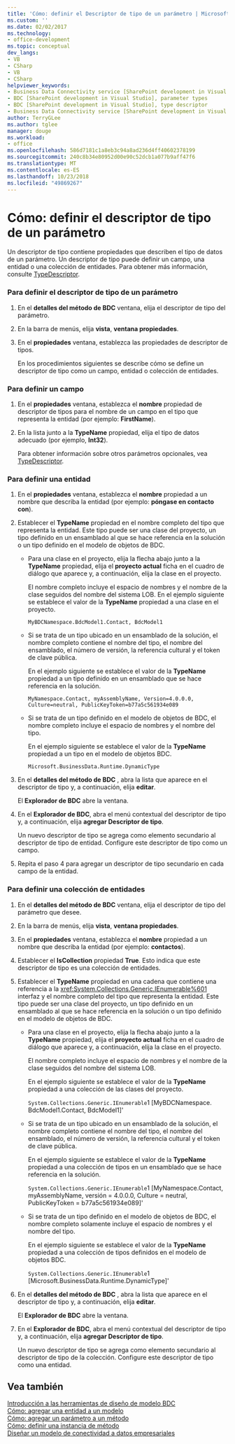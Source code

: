 ```yaml
---
title: 'Cómo: definir el Descriptor de tipo de un parámetro | Microsoft Docs'
ms.custom: ''
ms.date: 02/02/2017
ms.technology:
- office-development
ms.topic: conceptual
dev_langs:
- VB
- CSharp
- VB
- CSharp
helpviewer_keywords:
- Business Data Connectivity service [SharePoint development in Visual Studio], type descriptor
- BDC [SharePoint development in Visual Studio], parameter types
- BDC [SharePoint development in Visual Studio], type descriptor
- Business Data Connectivity service [SharePoint development in Visual Studio], parameter types
author: TerryGLee
ms.author: tglee
manager: douge
ms.workload:
- office
ms.openlocfilehash: 586d7181c1a8eb3c94a8ad236d4ff40602378199
ms.sourcegitcommit: 240c8b34e80952d00e90c52dcb1a077b9aff47f6
ms.translationtype: MT
ms.contentlocale: es-ES
ms.lasthandoff: 10/23/2018
ms.locfileid: "49869267"
---
```

# <a name="how-to-define-the-type-descriptor-of-a-parameter"></a>Cómo: definir el descriptor de tipo de un parámetro
  Un descriptor de tipo contiene propiedades que describen el tipo de datos de un parámetro. Un descriptor de tipo puede definir un campo, una entidad o una colección de entidades. Para obtener más información, consulte [TypeDescriptor](http://msdn.microsoft.com/library/ms543392%28v=office.12%29.aspx).  
  
### <a name="to-define-the-type-descriptor-of-a-parameter"></a>Para definir el descriptor de tipo de un parámetro  
  
1.  En el **detalles del método de BDC** ventana, elija el descriptor de tipo del parámetro.  
  
2.  En la barra de menús, elija **vista**, **ventana propiedades**.  
  
3.  En el **propiedades** ventana, establezca las propiedades de descriptor de tipos.  
  
     En los procedimientos siguientes se describe cómo se define un descriptor de tipo como un campo, entidad o colección de entidades.  
  
### <a name="to-define-a-field"></a>Para definir un campo  
  
1.  En el **propiedades** ventana, establezca el **nombre** propiedad de descriptor de tipos para el nombre de un campo en el tipo que representa la entidad (por ejemplo: **FirstName**).  
  
2.  En la lista junto a la **TypeName** propiedad, elija el tipo de datos adecuado (por ejemplo, **Int32**).  
  
     Para obtener información sobre otros parámetros opcionales, vea [TypeDescriptor](http://msdn.microsoft.com/library/ms543392%28v=office.12%29.aspx).  
  
### <a name="to-define-an-entity"></a>Para definir una entidad  
  
1.  En el **propiedades** ventana, establezca el **nombre** propiedad a un nombre que describa la entidad (por ejemplo: **póngase en contacto con**).  
  
2.  Establecer el **TypeName** propiedad en el nombre completo del tipo que representa la entidad. Este tipo puede ser una clase del proyecto, un tipo definido en un ensamblado al que se hace referencia en la solución o un tipo definido en el modelo de objetos de BDC.  
  
    -   Para una clase en el proyecto, elija la flecha abajo junto a la **TypeName** propiedad, elija el **proyecto actual** ficha en el cuadro de diálogo que aparece y, a continuación, elija la clase en el proyecto.  
  
         El nombre completo incluye el espacio de nombres y el nombre de la clase seguidos del nombre del sistema LOB. En el ejemplo siguiente se establece el valor de la **TypeName** propiedad a una clase en el proyecto.  
  
         `MyBDCNamespace.BdcModel1.Contact, BdcModel1`  
  
    -   Si se trata de un tipo ubicado en un ensamblado de la solución, el nombre completo contiene el nombre del tipo, el nombre del ensamblado, el número de versión, la referencia cultural y el token de clave pública.  
  
         En el ejemplo siguiente se establece el valor de la **TypeName** propiedad a un tipo definido en un ensamblado que se hace referencia en la solución.  
  
         `MyNamespace.Contact, myAssemblyName, Version=4.0.0.0, Culture=neutral, PublicKeyToken=b77a5c561934e089`  
  
    -   Si se trata de un tipo definido en el modelo de objetos de BDC, el nombre completo incluye el espacio de nombres y el nombre del tipo.  
  
         En el ejemplo siguiente se establece el valor de la **TypeName** propiedad a un tipo en el modelo de objetos BDC.  
  
         `Microsoft.BusinessData.Runtime.DynamicType`  
  
3.  En el **detalles del método de BDC** , abra la lista que aparece en el descriptor de tipo y, a continuación, elija **editar**.  
  
     El **Explorador de BDC** abre la ventana.  
  
4.  En el **Explorador de BDC**, abra el menú contextual del descriptor de tipo y, a continuación, elija **agregar Descriptor de tipo**.  
  
     Un nuevo descriptor de tipo se agrega como elemento secundario al descriptor de tipo de entidad. Configure este descriptor de tipo como un campo.  
  
5.  Repita el paso 4 para agregar un descriptor de tipo secundario en cada campo de la entidad.  
  
### <a name="to-define-a-collection-of-entities"></a>Para definir una colección de entidades  
  
1. En el **detalles del método de BDC** ventana, elija el descriptor de tipo del parámetro que desee.  
  
2. En la barra de menús, elija **vista**, **ventana propiedades**.  
  
3. En el **propiedades** ventana, establezca el **nombre** propiedad a un nombre que describa la entidad (por ejemplo: **contactos**).  
  
4. Establecer el **IsCollection** propiedad **True**. Esto indica que este descriptor de tipo es una colección de entidades.  
  
5. Establecer el **TypeName** propiedad en una cadena que contiene una referencia a la <xref:System.Collections.Generic.IEnumerable%601> interfaz y el nombre completo del tipo que representa la entidad. Este tipo puede ser una clase del proyecto, un tipo definido en un ensamblado al que se hace referencia en la solución o un tipo definido en el modelo de objetos de BDC.  
  
   - Para una clase en el proyecto, elija la flecha abajo junto a la **TypeName** propiedad, elija el **proyecto actual** ficha en el cuadro de diálogo que aparece y, a continuación, elija la clase en el proyecto.  
  
      El nombre completo incluye el espacio de nombres y el nombre de la clase seguidos del nombre del sistema LOB.  
  
      En el ejemplo siguiente se establece el valor de la **TypeName** propiedad a una colección de las clases del proyecto.  
  
      `System.Collections.Generic.IEnumerable`1 [MyBDCNamespace.` ` BdcModel1.Contact, BdcModel1]'  
  
   - Si se trata de un tipo ubicado en un ensamblado de la solución, el nombre completo contiene el nombre del tipo, el nombre del ensamblado, el número de versión, la referencia cultural y el token de clave pública.  
  
      En el ejemplo siguiente se establece el valor de la **TypeName** propiedad a una colección de tipos en un ensamblado que se hace referencia en la solución.  
  
      `System.Collections.Generic.IEnumerable`1 [MyNamespace.Contact, myAssemblyName, versión = 4.0.0.0, Culture = neutral, PublicKeyToken = b77a5c561934e089]'  
  
   - Si se trata de un tipo definido en el modelo de objetos de BDC, el nombre completo solamente incluye el espacio de nombres y el nombre del tipo.  
  
      En el ejemplo siguiente se establece el valor de la **TypeName** propiedad a una colección de tipos definidos en el modelo de objetos BDC.  
  
      `System.Collections.Generic.IEnumerable`1 [Microsoft.BusinessData.Runtime.DynamicType]'  
  
6. En el **detalles del método de BDC** , abra la lista que aparece en el descriptor de tipo y, a continuación, elija **editar**.  
  
    El **Explorador de BDC** abre la ventana.  
  
7. En el **Explorador de BDC**, abra el menú contextual del descriptor de tipo y, a continuación, elija **agregar Descriptor de tipo**.  
  
    Un nuevo descriptor de tipo se agrega como elemento secundario al descriptor de tipo de la colección. Configure este descriptor de tipo como una entidad.  
  
## <a name="see-also"></a>Vea también
 [Introducción a las herramientas de diseño de modelo BDC](../sharepoint/bdc-model-design-tools-overview.md)   
 [Cómo: agregar una entidad a un modelo](../sharepoint/how-to-add-an-entity-to-a-model.md)   
 [Cómo: agregar un parámetro a un método](../sharepoint/how-to-add-a-parameter-to-a-method.md)   
 [Cómo: definir una instancia de método](../sharepoint/how-to-define-a-method-instance.md)   
 [Diseñar un modelo de conectividad a datos empresariales](../sharepoint/designing-a-business-data-connectivity-model.md)  
  

